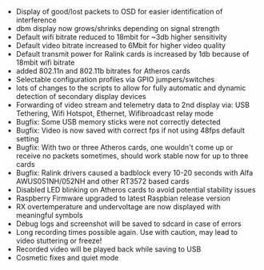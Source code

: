 - Display of good/lost packets to OSD for easier identification of interference
- dbm display now grows/shrinks depending on signal strength
- Default wifi bitrate reduced to 18mbit for ~3db higher sensitivity
- Default video bitrate increased to 6Mbit for higher video quality
- Default transmit power for Ralink cards is increased by 1db because of 18mbit wifi bitrate
- added 802.11n and 802.11b bitrates for Atheros cards
- Selectable configuration profiles via GPIO jumpers/switches
- lots of changes to the scripts to allow for fully automatic and dynamic detection of secondary display devices
- Forwarding of video stream and telemetry data to 2nd display via: USB Tethering, Wifi Hotspot, Ethernet, Wifibroadcast relay mode
- Bugfix: Some USB memory sticks were not correctly detected
- Bugfix: Video is now saved with correct fps if not using 48fps default setting
- Bugfix: With two or three Atheros cards, one wouldn't come up or receive no packets sometimes, should work stable now for up to three cards
- Bugfix: Ralink drivers caused a badblock every 10-20 seconds with Alfa AWUS051NH/052NH and other RT3572 based cards
- Disabled LED blinking on Atheros cards to avoid potential stability issues
- Raspberry Firmware upgraded to latest Raspbian release version
- RX overtemperature and undervoltage are now displayed with meaningful symbols
- Debug logs and screenshot will be saved to sdcard in case of errors
- Long recording times possible again. Use with caution, may lead to video stuttering or freeze!
- Recorded video will be played back while saving to USB
- Cosmetic fixes and quiet mode